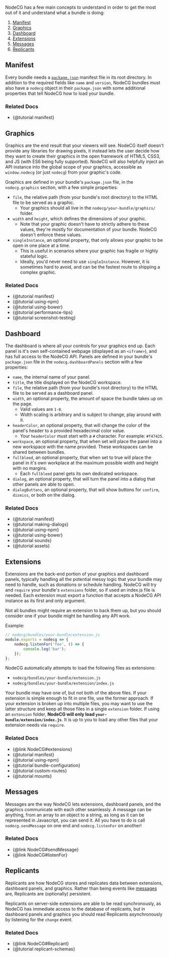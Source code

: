 NodeCG has a few main concepts to understand in order to get the most out of it and understand what a bundle is doing:

1. [Manifest](#manifest)
2. [Graphics](#graphics)
3. [Dashboard](#dashboard)
4. [Extensions](#extensions)
5. [Messages](#messages)
6. [Replicants](#replicants)

## Manifest
Every bundle needs a [`package.json`](https://docs.npmjs.com/files/package.json) manifest file in its root directory. In addition to the required fields like `name` and `version`, NodeCG bundles must also have a `nodecg` object in their `package.json` with some additional properties that tell NodeCG how to load your bundle.

### Related Docs
- {@tutorial manifest}

## Graphics
Graphics are the end result that your viewers will see. NodeCG itself doesn't provide any libraries for drawing pixels, it instead lets the user decide how they want to create their graphics in the open framework of HTML5, CSS3, and JS (with ES6 being fully supported). NodeCG will also helpfully inject an API instance into the global scope of your graphics, accessible as `window.nodecg` (or just `nodecg`) from your graphic's code.

Graphics are defined in your bundle's `package.json` file, in the `nodecg.graphics` section, with a few simple properties:
  - `file`, the relative path (from your bundle's root directory) to the HTML file to be served as a graphic.
    - Your graphics should all live in the `nodecg/your-bundle/graphics/` folder.
  - `width` and `height`, which defines the dimensions of your graphic.
    - Note that your graphic doesn't have to strictly adhere to these values, they're mostly for documentation of your bundle. NodeCG doesn't enforce these values.
  - `singleInstance`, an optional property, that only allows your graphic to be open in one place at a time.
    - This is useful in scenarios where your graphic has fragile or highly stateful logic.
    - Ideally, you'd never need to use `singleInstance`. However, it is sometimes hard to avoid, and can be the fastest route to shipping a complex graphic.
    
### Related Docs
- {@tutorial manifest}
- {@tutorial using-npm}
- {@tutorial using-bower}
- {@tutorial performance-tips}
- {@tutorial screenshot-testing}

## Dashboard
The dashboard is where all your controls for your graphics end up. Each panel is it's own self-contained webpage (displayed as an `<iframe>`), and has full access to the NodeCG API. Panels are defined in your bundle's `package.json` file in the `nodecg.dashboardPanels` section with a few properties:
  - `name`, the internal name of your panel.
  - `title`, the title displayed on the NodeCG workspace.
  - `file`, the relative path (from your bundle's root directory) to the HTML file to be served as a dashboard panel.
  - `width`, an optional property, the amount of space the bundle takes up on the page.
    - Valid values are `1-8`.
    - Width scaling is arbitrary and is subject to change, play around with it.
  - `headerColor`, an optional property, that will change the color of the panel's header to a provided hexadecimal color value.
    - Your `headerColor` must start with a `#` character. For example: `#f47425`.
  - `workspace`, an optional property, that when set will place the panel into a new workspace with the name provided. These workspaces can be shared between bundles.
  - `fullbleed`, an optional property, that when set to true will place the panel in it's own workplace at the maximum possible width and height with no margins.
    - Each `fullbleed` panel gets its own dedicated workspace.
  - `dialog`, an optional property, that will turn the panel into a dialog that other panels are able to open.
  - `dialogButtons`, an optional property, that will show buttons for `confirm`, `dismiss`, or both on the dialog.
  
### Related Docs
- {@tutorial manifest}
- {@tutorial making-dialogs}
- {@tutorial using-npm}
- {@tutorial using-bower}
- {@tutorial sounds}
- {@tutorial assets}

## Extensions
Extensions are the back-end portion of your graphics and dashboard panels, typically handling all the potential messy logic that your bundle may need to handle, such as donations or schedule handling. NodeCG will try and `require` your bundle's `extensions` folder, so if used an index.js file is needed. Each extension must export a function that accepts a NodeCG API instance as its first and only argument.

Not all bundles might require an extension to back them up, but you should consider one if your bundle might be handling any API work.

Example:
```js
// nodecg/bundles/your-bundle/extension.js
module.exports = nodecg => {
    nodecg.listenFor('foo', () => {
        console.log('bar');
    });
};
```

NodeCG automatically attempts to load the following files as extensions:	
	
- `nodecg/bundles/your-bundle/extension.js`
- `nodecg/bundles/your-bundle/extension/index.js`
	
Your bundle may have one of, but not both of the above files. If your extension is simple enough to fit in one file,
use the former approach. If your extension is broken up into multiple files, you may want to use the latter structure
and keep all those files in a single `extension` folder. If using an `extension` folder, **NodeCG will only load `your-bundle/extension/index.js`**. It is up to you to load any other files that your extension needs via `require`.

### Related Docs
- {@link NodeCG#extensions}
- {@tutorial manifest}
- {@tutorial using-npm}
- {@tutorial bundle-configuration}
- {@tutorial custom-routes}
- {@tutorial mounts}

## Messages
Messages are the way NodeCG lets extensions, dashboard panels, and the graphics communicate with each other seamlessly. A message can be anything, from an array to an object to a string, as long as it can be represented in Javascript, you can send it. All you have to do is call `nodecg.sendMessage` on one end and `nodecg.listenFor` on another!

### Related Docs
- {@link NodeCG#sendMessage}
- {@link NodeCG#listenFor}

## Replicants
Replicants are how NodeCG stores and replicates data between extensions, dashboard panels, and graphics. Rather than being events like [messages](#messages) are, Replicants are (optionally) persistent.

Replicants on server-side extensions are able to be read synchronously, as NodeCG has immediate access to the database of replicants, but in dashboard panels and graphics you should read Replicants asynchronously by listening for the `change` event.

### Related Docs
- {@link NodeCG#Replicant}
- {@tutorial replicant-schemas}
